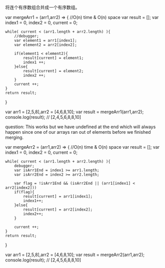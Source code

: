 将连个有序数组合并成一个有序数组。

var mergeArr1 = (arr1,arr2) => { //O(n) time & O(n) space
	var result = [];
	var index1 = 0, index2 = 0, current = 0;

	while( current < (arr1.length + arr2.length) ){
		//debugger;
		var element1 = arr1[index1];
		var element2 = arr2[index2];

		if(element1 < element2){
			result[current] = element1;
			index1 ++;
		}else{
			result[current] = element2;
			index2 ++;
		}
		current ++;
	}
	return result;
}

var arr1 = [2,5,8],arr2 = [4,6,8,10];
var result = mergeArr1(arr1,arr2);
console.log(result); // [2,4,5,6,8,8,10]

question:
This works but we have undefined at the end which will always happen since one of our arrays ran out of elements before we finished merging.  


var mergeArr2 = (arr1,arr2) => { //O(n) time & O(n) space
	var result = [];
	var index1 = 0, index2 = 0, current = 0;

	while( current < (arr1.length + arr2.length) ){
		debugger;
		var isArr1End = index1 >= arr1.length;
		var isArr2End = index2 >= arr2.length;

		var flag = !isArr1End && (isArr2End || (arr1[index1] < arr2[index2]))
		if(flag){
			result[current] = arr1[index1];
			index1++;
		}else{
			result[current] = arr2[index2];
			index2++;
		}

		current ++;
	}
	return result;
}

var arr1 = [2,5,8],arr2 = [4,6,8,10];
var result = mergeArr2(arr1,arr2);
console.log(result); // [2,4,5,6,8,8,10]




